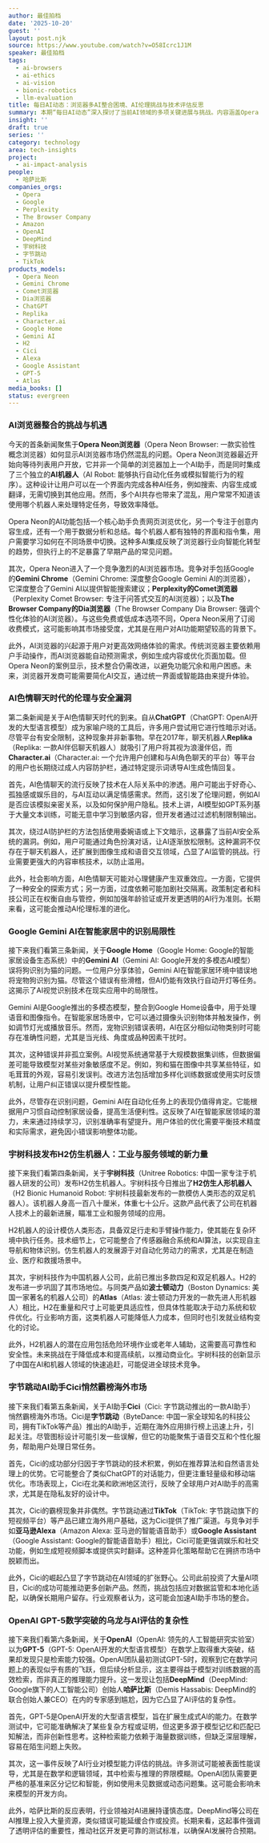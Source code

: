 ```yaml
---
author: 最佳拍档
date: '2025-10-20'
guest: ''
layout: post.njk
source: https://www.youtube.com/watch?v=O58Icrc1J1M
speaker: 最佳拍档
tags:
  - ai-browsers
  - ai-ethics
  - ai-vision
  - bionic-robotics
  - llm-evaluation
title: 每日AI动态：浏览器多AI整合困境、AI伦理挑战与技术评估反思
summary: 本期“每日AI动态”深入探讨了当前AI领域的多项关键进展与挑战。内容涵盖Opera Neon浏览器在多AI集成中遭遇的用户困惑，AI色情聊天引发的伦理争议与安全漏洞，Google Gemini AI在智能家居场景中识别宠物狗的局限性，宇树科技H2仿生人形机器人的最新发布及其在工业服务领域的潜力，以及字节跳动AI助手Cici在海外市场的迅速崛起。文章还分析了OpenAI在GPT-5数学能力评估上出现的乌龙，强调了AI技术评估的复杂性。
insight: ''
draft: true
series: ''
category: technology
area: tech-insights
project:
  - ai-impact-analysis
people:
  - 哈萨比斯
companies_orgs:
  - Opera
  - Google
  - Perplexity
  - The Browser Company
  - Amazon
  - OpenAI
  - DeepMind
  - 宇树科技
  - 字节跳动
  - TikTok
products_models:
  - Opera Neon
  - Gemini Chrome
  - Comet浏览器
  - Dia浏览器
  - ChatGPT
  - Replika
  - Character.ai
  - Google Home
  - Gemini AI
  - H2
  - Cici
  - Alexa
  - Google Assistant
  - GPT-5
  - Atlas
media_books: []
status: evergreen
---
```

### AI浏览器整合的挑战与机遇

今天的首条新闻聚焦于**Opera Neon浏览器**（Opera Neon Browser: 一款实验性概念浏览器）如何显示AI浏览器市场仍然混乱的问题。Opera Neon浏览器最近开始向等待列表用户开放，它并非一个简单的浏览器加上一个AI助手，而是同时集成了三个独立的**AI机器人**（AI Robot: 能够执行自动化任务或模拟智能行为的程序）。这种设计让用户可以在一个界面内完成各种AI任务，例如搜索、内容生成或翻译，无需切换到其他应用。然而，多个AI共存也带来了混乱，用户常常不知道该使用哪个机器人来处理特定任务，导致效率降低。

Opera Neon的AI功能包括一个核心助手负责网页浏览优化，另一个专注于创意内容生成，还有一个用于数据分析和总结。每个机器人都有独特的界面和指令集，用户需要学习如何在不同场景中切换。这种多AI集成反映了浏览器行业向智能化转型的趋势，但执行上的不足暴露了早期产品的常见问题。

其次，Opera Neon进入了一个竞争激烈的AI浏览器市场。竞争对手包括Google的**Gemini Chrome**（Gemini Chrome: 深度整合Google Gemini AI的浏览器），它深度整合了Gemini AI以提供智能搜索建议；**Perplexity的Comet浏览器**（Perplexity Comet Browser: 专注于问答式交互的AI浏览器）；以及**The Browser Company的Dia浏览器**（The Browser Company Dia Browser: 强调个性化体验的AI浏览器）。与这些免费或低成本选项不同，Opera Neon采用了订阅收费模式，这可能影响其市场接受度，尤其是在用户对AI功能期望较高的背景下。

此外，AI浏览器的兴起源于用户对更高效网络体验的需求。传统浏览器主要依赖用户手动操作，而AI浏览器能自动预测需求，例如生成内容或优化页面加载。但Opera Neon的案例显示，技术整合仍需改进，以避免功能冗余和用户困惑。未来，浏览器开发商可能需要简化AI交互，通过统一界面或智能路由来提升体验。

### AI色情聊天时代的伦理与安全漏洞

第二条新闻是关于AI色情聊天时代的到来。自从**ChatGPT**（ChatGPT: OpenAI开发的大型语言模型）成为家喻户晓的工具后，许多用户尝试用它进行性暗示对话。尽管平台有安全限制，这种现象并非新事物。早在2017年，聊天机器人**Replika**（Replika: 一款AI伴侣聊天机器人）就吸引了用户将其视为浪漫伴侣，而**Character.ai**（Character.ai: 一个允许用户创建和与AI角色聊天的平台）等平台的用户也长期绕过成人内容防护栏，通过特定提示词诱导AI生成色情回复。

首先，AI色情聊天的流行反映了技术在人际关系中的渗透。用户可能出于好奇心、孤独感或娱乐目的，与AI互动以满足情感需求。然而，这引发了伦理问题，例如AI是否应该模拟亲密关系，以及如何保护用户隐私。技术上讲，AI模型如GPT系列基于大量文本训练，可能无意中学习到敏感内容，但开发者通过过滤机制限制输出。

其次，绕过AI防护栏的方法包括使用委婉语或上下文暗示，这暴露了当前AI安全系统的漏洞。例如，用户可能通过角色扮演对话，让AI逐渐放松限制。这种漏洞不仅存在于聊天机器人，还扩展到图像生成和语音交互领域，凸显了AI监管的挑战。行业需要更强大的内容审核技术，以防止滥用。

此外，社会影响方面，AI色情聊天可能对心理健康产生双重效应。一方面，它提供了一种安全的探索方式；另一方面，过度依赖可能加剧社交隔离。政策制定者和科技公司正在权衡自由与管控，例如加强年龄验证或开发更透明的AI行为准则。长期来看，这可能会推动AI伦理标准的进化。

### Google Gemini AI在智能家居中的识别局限性

接下来我们看第三条新闻，关于**Google Home**（Google Home: Google的智能家居设备生态系统）中的**Gemini AI**（Gemini AI: Google开发的多模态AI模型）误将狗识别为猫的问题。一位用户分享体验，Gemini AI在智能家居环境中错误地将宠物狗识别为猫。尽管这个错误有些滑稽，但AI仍能有效执行自动开灯等任务。这揭示了AI视觉识别技术在现实应用中的局限性。

Gemini AI是Google推出的多模态模型，整合到Google Home设备中，用于处理语音和图像指令。在智能家居场景中，它可以通过摄像头识别物体并触发操作，例如调节灯光或播放音乐。然而，宠物识别错误表明，AI在区分相似动物类别时可能存在准确性问题，尤其是当光线、角度或品种因素干扰时。

其次，这种错误并非孤立案例。AI视觉系统通常基于大规模数据集训练，但数据偏差可能导致模型对某些对象敏感度不足。例如，狗和猫在图像中共享某些特征，如毛茸茸的外观，容易引发误判。改进方法包括增加多样化训练数据或使用实时反馈机制，让用户纠正错误以提升模型性能。

此外，尽管存在识别问题，Gemini AI在自动化任务上的表现仍值得肯定。它能根据用户习惯自动控制家居设备，提高生活便利性。这反映了AI在智能家居领域的潜力，未来通过持续学习，识别准确率有望提升。用户体验的优化需要平衡技术精度和实际需求，避免因小错误影响整体功能。

### 宇树科技发布H2仿生机器人：工业与服务领域的新力量

接下来我们看第四条新闻，关于**宇树科技**（Unitree Robotics: 中国一家专注于机器人研发的公司）发布H2仿生机器人。宇树科技今日推出了**H2仿生人形机器人**（H2 Bionic Humanoid Robot: 宇树科技最新发布的一款模仿人类形态的双足机器人）。该机器人身高一百八十厘米，体重七十公斤。这款产品代表了公司在机器人技术上的最新进展，瞄准工业和服务领域的应用。

H2机器人的设计模仿人类形态，具备双足行走和手臂操作能力，使其能在复杂环境中执行任务。技术细节上，它可能整合了传感器融合系统和AI算法，以实现自主导航和物体识别。仿生机器人的发展源于对自动化劳动力的需求，尤其是在制造业、医疗和救援场景中。

其次，宇树科技作为中国机器人公司，此前已推出多款四足和双足机器人。H2的发布进一步巩固了其市场地位。与同类产品如**波士顿动力**（Boston Dynamics: 美国一家著名的机器人公司）的**Atlas**（Atlas: 波士顿动力开发的一款先进人形机器人）相比，H2在重量和尺寸上可能更具适应性，但具体性能取决于动力系统和软件优化。行业影响方面，这类机器人可能降低人力成本，但同时也引发就业结构变化的讨论。

此外，H2机器人的潜在应用包括危险环境作业或老年人辅助，这需要高可靠性和安全性。未来挑战在于降低成本和提高续航，以推动商业化。宇树科技的创新显示了中国在AI和机器人领域的快速追赶，可能促进全球技术竞争。

### 字节跳动AI助手Cici悄然霸榜海外市场

接下来我们看第五条新闻，关于AI助手**Cici**（Cici: 字节跳动推出的一款AI助手）悄然霸榜海外市场。Cici是**字节跳动**（ByteDance: 中国一家全球知名的科技公司，拥有TikTok等产品）推出的AI助手，近期在海外应用排行榜上迅速上升，引起关注。尽管图标设计可能引发一些误解，但它的功能聚焦于语音交互和个性化服务，帮助用户处理日常任务。

首先，Cici的成功部分归因于字节跳动的技术积累，例如在推荐算法和自然语言处理上的优势。它可能整合了类似ChatGPT的对话能力，但更注重轻量级和移动端优化。市场表现上，Cici在北美和欧洲地区流行，反映了全球用户对AI助手的高需求，尤其是在隐私友好的设计中。

其次，Cici的霸榜现象并非偶然。字节跳动通过**TikTok**（TikTok: 字节跳动旗下的短视频平台）等产品已建立海外用户基础，这为Cici提供了推广渠道。与竞争对手如**亚马逊Alexa**（Amazon Alexa: 亚马逊的智能语音助手）或**Google Assistant**（Google Assistant: Google的智能语音助手）相比，Cici可能更强调娱乐和社交功能，例如生成短视频脚本或提供实时翻译。这种差异化策略帮助它在拥挤市场中脱颖而出。

此外，Cici的崛起凸显了字节跳动在AI领域的扩张野心。公司此前投资了大量AI项目，Cici的成功可能推动更多创新产品。然而，挑战包括应对数据监管和本地化适配，以确保长期用户留存。行业观察者认为，这可能会加速AI助手市场的整合。

### OpenAI GPT-5数学突破的乌龙与AI评估的复杂性

接下来我们看第六条新闻，关于**OpenAI**（OpenAI: 领先的人工智能研究实验室）以为**GPT-5**（GPT-5: OpenAI开发的大型语言模型）在数学上取得重大突破，结果却发现只是检索能力较强。OpenAI团队最初测试GPT-5时，观察到它在数学问题上的表现似乎有质的飞跃，但后续分析显示，这主要得益于模型对训练数据的高效检索，而非真正的推理能力提升。这一发现让包括**DeepMind**（DeepMind: Google旗下的人工智能公司）创始人**哈萨比斯**（Demis Hassabis: DeepMind的联合创始人兼CEO）在内的专家感到尴尬，因为它凸显了AI评估的复杂性。

首先，GPT-5是OpenAI开发的大型语言模型，旨在扩展生成式AI的能力。在数学测试中，它可能准确解决了某些复杂方程或证明，但这更多源于模型记忆和匹配已知解法，而非创新性思考。这种检索能力依赖于海量数据训练，但缺乏深层理解，容易在陌生问题上失败。

其次，这一事件反映了AI行业对模型能力评估的挑战。许多测试可能被表面性能误导，尤其是在数学和逻辑领域，其中检索与推理的界限模糊。OpenAI团队需要更严格的基准来区分记忆和智能，例如使用未见数据或动态问题集。这可能会影响未来模型的开发方向。

此外，哈萨比斯的反应表明，行业领袖对AI进展持谨慎态度。DeepMind等公司在AI推理上投入大量资源，类似错误可能延缓合作或投资。长期来看，这起事件强调了透明评估的重要性，推动社区开发更可靠的测试标准，以确保AI发展符合预期。